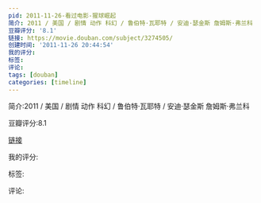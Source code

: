 ```yaml
---
pid: 2011-11-26-看过电影-猩球崛起
简介: 2011 / 美国 / 剧情 动作 科幻 / 鲁伯特·瓦耶特 / 安迪·瑟金斯 詹姆斯·弗兰科
豆瓣评分: '8.1'
链接: https://movie.douban.com/subject/3274505/
创建时间: '2011-11-26 20:44:54'
我的评分:
标签:
评论:
tags: [douban]
categories: [timeline]
---
```

简介:2011 / 美国 / 剧情 动作 科幻 / 鲁伯特·瓦耶特 / 安迪·瑟金斯 詹姆斯·弗兰科

豆瓣评分:8.1

[链接](https://movie.douban.com/subject/3274505/)

我的评分:

标签:

评论:

